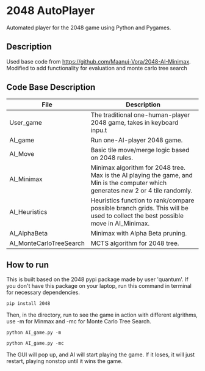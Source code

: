 # 2048 AutoPlayer
Automated player for the 2048 game using Python and Pygames.

## Description

Used base code from https://github.com/Maanuj-Vora/2048-AI-Minimax. 
Modified to add functionality for evaluation and monte carlo tree search

## Code Base Description
| File | Description |
| --- | --- |
| User_game | The traditional one-human-player 2048 game, takes in keyboard inpu.t |
| AI_game | Run one-AI-player 2048 game. |
| AI_Move | Basic tile move/merge logic based on 2048 rules. |
| AI_Minimax | Minimax algorithm for 2048 tree. Max is the AI playing the game, and Min is the computer which generates new 2 or 4 tile randomly. |
| AI_Heuristics | Heuristics function to rank/compare possible branch grids. This will be used to collect the best possible move in AI_Minimax. |
| AI_AlphaBeta | Minimax with Alpha Beta pruning. |
| AI_MonteCarloTreeSearch | MCTS algorithm for 2048 tree. |


## How to run
This is built based on the 2048 pypi package made by user 'quantum'. If you don't have this package on your laptop, run this command in terminal for necessary dependencies.
```
pip install 2048
```

Then, in the directory, run to see the game in action with different algrithms, use -m for Minmax and -mc for Monte Carlo Tree Search.
```
python AI_game.py -m 

python AI_game.py -mc 
```
The GUI will pop up, and AI will start playing the game. If it loses, it will just restart, playing nonstop until it wins the game. 
